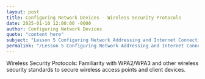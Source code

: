 ```yaml
---
layout: post
title: Configuring Network Devices - Wireless Security Protocols
date: 2025-01-10 12:00:00 -0000
author: Configuring Network Devices
quote: "content here"
subject: "Lesson 5 Configuring Network Addressing and Internet Connections"
permalink: "/Lesson 5 Configuring Network Addressing and Internet Connections/Configuring Network Devices/Configuring Network Devices - Wireless Security Protocols"
---
```


Wireless Security Protocols: Familiarity with WPA2/WPA3 and other wireless security standards to secure wireless access points and client devices.
